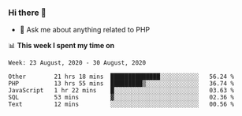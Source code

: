 ### Hi there 👋

<!--
**mustafaculban/mustafaculban** is a ✨ _special_ ✨ repository because its `README.md` (this file) appears on your GitHub profile.

Here are some ideas to get you started:

- 🌱 I’m currently learning ...
- 👯 I’m looking to collaborate on ...
- 🤔 I’m looking for help with ...
- 📫 How to reach me: ...
- 😄 Pronouns: ...
- ⚡ Fun fact: ...

-->
- 💬 Ask me about anything related to PHP


📊 **This week I spent my time on**
<!--START_SECTION:waka-->
```text
Week: 23 August, 2020 - 30 August, 2020

Other        21 hrs 18 mins  ██████████████░░░░░░░░░░░   56.24 % 
PHP          13 hrs 55 mins  █████████▒░░░░░░░░░░░░░░░   36.74 % 
JavaScript   1 hr 22 mins    █░░░░░░░░░░░░░░░░░░░░░░░░   03.63 % 
SQL          53 mins         ▓░░░░░░░░░░░░░░░░░░░░░░░░   02.36 % 
Text         12 mins         ░░░░░░░░░░░░░░░░░░░░░░░░░   00.56 % 
```
<!--END_SECTION:waka-->
